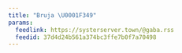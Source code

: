 ```yaml
---
title: "Bruja \U0001F349"
params:
  feedlink: https://systerserver.town/@gaba.rss
  feedid: 37d4d24b561a374bc3ffe7b0f7a70498
---
```

